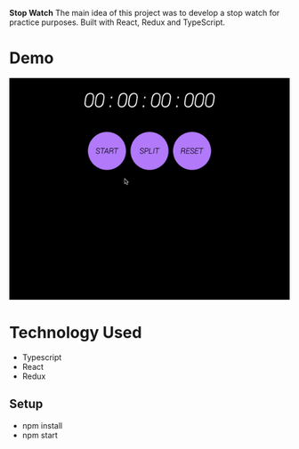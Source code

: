 **Stop Watch**
The main idea of this project was to develop a stop watch for practice purposes. Built with React, Redux and TypeScript. 

# Demo
![](demo.gif)

# Technology Used
* Typescript
* React 
* Redux

## Setup
* npm install
* npm start